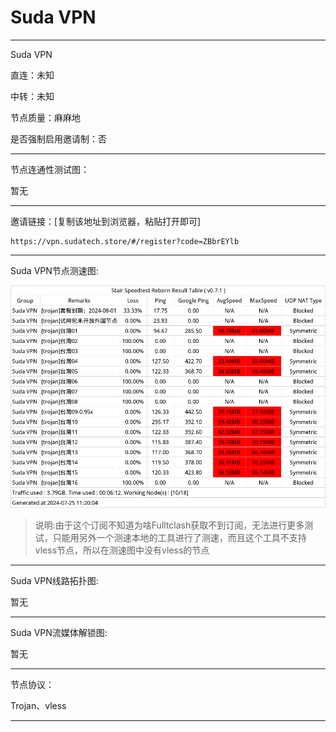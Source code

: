 # Suda VPN

-------------------------

Suda VPN

直连：未知

中转：未知

节点质量：麻麻地

是否强制启用邀请制：否

-------------------------

节点连通性测试图：

暂无

-------------------------

邀请链接：[复制该地址到浏览器，粘贴打开即可]

    https://vpn.sudatech.store/#/register?code=ZBbrEYlb

-------------------------

Suda VPN节点测速图:

![image](/img/45.png)

> 说明:由于这个订阅不知道为啥Fulltclash获取不到订阅，无法进行更多测试，只能用另外一个测速本地的工具进行了测速，而且这个工具不支持vless节点，所以在测速图中没有vless的节点

-------------------------

Suda VPN线路拓扑图:

暂无

-------------------------

Suda VPN流媒体解锁图:

暂无

-------------------------

节点协议：

Trojan、vless

-------------------------
